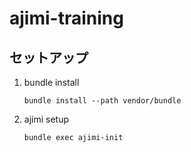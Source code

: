 ajimi-training
============================================================

セットアップ
------------------------------------------------------------

1. bundle install

    ```
    bundle install --path vendor/bundle
    ```

2. ajimi setup

    ```
    bundle exec ajimi-init
    ```

